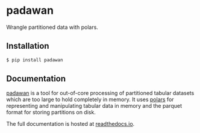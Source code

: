 # padawan

Wrangle partitioned data with polars.

## Installation

```bash
$ pip install padawan
```

## Documentation

[padawan](https://github.com/mwiebusch78/padawan) is a tool for out-of-core
processing of partitioned tabular datasets which are too large to hold
completely in memory. It uses
[polars](https://pola-rs.github.io/polars/py-polars/html/index.html) for
representing and manipulating tabular data in memory and the parquet format
for storing partitions on disk.

The full documentation is hosted at
[readthedocs.io](https://padawan.readthedocs.io/en/latest/).

